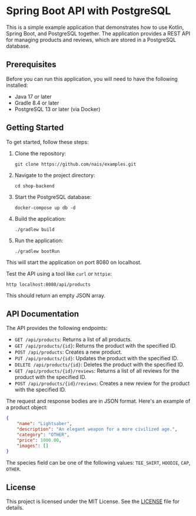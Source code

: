 # Spring Boot API with PostgreSQL

This is a simple example application that demonstrates how to use Kotlin, Spring Boot, and PostgreSQL together. The application provides a REST API for managing products and reviews, which are stored in a PostgreSQL database.

## Prerequisites

Before you can run this application, you will need to have the following installed:

* Java 17 or later
* Gradle 8.4 or later
* PostgreSQL 13 or later (via Docker)

## Getting Started

To get started, follow these steps:

1. Clone the repository:

    ```shell
    git clone https://github.com/nais/examples.git
    ```

1. Navigate to the project directory:

    ```shell
    cd shop-backend
    ```

1. Start the PostgreSQL database:

    ```shell
    docker-compose up db -d
    ```

1. Build the application:

    ```shell
    ./gradlew build
    ```

1. Run the application:

    ```shell
    ./gradlew bootRun
    ```

This will start the application on port 8080 on localhost.

Test the API using a tool like `curl` or `httpie`:

```shell
http localhost:8080/api/products
```

This should return an empty JSON array.

## API Documentation

The API provides the following endpoints:

* `GET /api/products`: Returns a list of all products.
* `GET /api/products/{id}`: Returns the product with the specified ID.
* `POST /api/products`: Creates a new product.
* `PUT /api/products/{id}`: Updates the product with the specified ID.
* `DELETE /api/products/{id}`: Deletes the product with the specified ID.
* `GET /api/products/{id}/reviews`: Returns a list of all reviews for the product with the specified ID.
* `POST /api/products/{id}/reviews`: Creates a new review for the product with the specified ID.

The request and response bodies are in JSON format. Here's an example of a product object:

```json
{
    "name": "Lightsaber",
    "description": "An elegant weapon for a more civilized age.",
    "category": "OTHER",
    "price": 1000.00,
    "images": []
}
```

The species field can be one of the following values: `TEE_SHIRT`, `HOODIE`, `CAP`, `OTHER`.

## License

This project is licensed under the MIT License. See the [LICENSE](../LICENSE) file for details.
